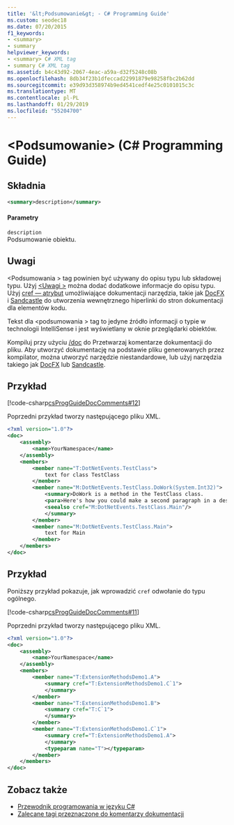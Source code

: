 ```yaml
---
title: '&lt;Podsumowanie&gt; - C# Programming Guide'
ms.custom: seodec18
ms.date: 07/20/2015
f1_keywords:
- <summary>
- summary
helpviewer_keywords:
- <summary> C# XML tag
- summary C# XML tag
ms.assetid: b4c43d92-2067-4eac-a59a-d32f5248c08b
ms.openlocfilehash: 8db34f23b1dfeccad22991879e98258fbc2b62dd
ms.sourcegitcommit: e39d93d358974b9ed4541cedf4e25c0101015c3c
ms.translationtype: MT
ms.contentlocale: pl-PL
ms.lasthandoff: 01/29/2019
ms.locfileid: "55204700"
---
```

# <a name="ltsummarygt-c-programming-guide"></a>&lt;Podsumowanie&gt; (C# Programming Guide)
## <a name="syntax"></a>Składnia  
  
```xml  
<summary>description</summary>  
```  
  
#### <a name="parameters"></a>Parametry  
 `description`  
 Podsumowanie obiektu.  
  
## <a name="remarks"></a>Uwagi  
 \<Podsumowania > tag powinien być używany do opisu typu lub składowej typu. Użyj [ \<Uwagi >](../../../csharp/programming-guide/xmldoc/remarks.md) można dodać dodatkowe informacje do opisu typu. Użyj [cref — atrybut](../../../csharp/programming-guide/xmldoc/cref-attribute.md) umożliwiające dokumentacji narzędzia, takie jak [DocFX](https://dotnet.github.io/docfx/) i [Sandcastle](https://github.com/EWSoftware/SHFB) do utworzenia wewnętrznego hiperlinki do stron dokumentacji dla elementów kodu.  
  
 Tekst dla \<podsumowania > tag to jedyne źródło informacji o typie w technologii IntelliSense i jest wyświetlany w oknie przeglądarki obiektów.  
  
 Kompiluj przy użyciu [/doc](../../../csharp/language-reference/compiler-options/doc-compiler-option.md) do Przetwarzaj komentarze dokumentacji do pliku. Aby utworzyć dokumentację na podstawie pliku generowanych przez kompilator, można utworzyć narzędzie niestandardowe, lub użyj narzędzia takiego jak [DocFX](https://dotnet.github.io/docfx/) lub [Sandcastle](https://github.com/EWSoftware/SHFB).  
  
## <a name="example"></a>Przykład  
 [!code-csharp[csProgGuideDocComments#12](../../../csharp/programming-guide/xmldoc/codesnippet/CSharp/summary_1.cs)]  
  
 Poprzedni przykład tworzy następującego pliku XML.  
  
```xml  
<?xml version="1.0"?>  
<doc>  
    <assembly>  
        <name>YourNamespace</name>  
    </assembly>  
    <members>  
        <member name="T:DotNetEvents.TestClass">  
            text for class TestClass  
        </member>  
        <member name="M:DotNetEvents.TestClass.DoWork(System.Int32)">  
            <summary>DoWork is a method in the TestClass class.  
            <para>Here's how you could make a second paragraph in a description. <see cref="M:System.Console.WriteLine(System.String)"/> for information about output statements.</para>  
            <seealso cref="M:DotNetEvents.TestClass.Main"/>  
            </summary>  
        </member>  
        <member name="M:DotNetEvents.TestClass.Main">  
            text for Main  
        </member>  
    </members>  
</doc>  
```  
  
## <a name="example"></a>Przykład  
 Poniższy przykład pokazuje, jak wprowadzić `cref` odwołanie do typu ogólnego.  
  
 [!code-csharp[csProgGuideDocComments#11](../../../csharp/programming-guide/xmldoc/codesnippet/CSharp/summary_2.cs)]  
  
 Poprzedni przykład tworzy następującego pliku XML.  
  
```xml  
<?xml version="1.0"?>  
<doc>  
    <assembly>  
        <name>YourNamespace</name>  
    </assembly>  
    <members>  
        <member name="T:ExtensionMethodsDemo1.A">  
            <summary cref="T:ExtensionMethodsDemo1.C`1">  
            </summary>  
        </member>  
        <member name="T:ExtensionMethodsDemo1.B">  
            <summary cref="T:C`1">  
            </summary>  
        </member>  
        <member name="T:ExtensionMethodsDemo1.C`1">  
            <summary cref="T:ExtensionMethodsDemo1.A">  
            </summary>  
            <typeparam name="T"></typeparam>  
        </member>  
    </members>  
</doc>  
```  
  
## <a name="see-also"></a>Zobacz także

- [Przewodnik programowania w języku C#](../../../csharp/programming-guide/index.md)
- [Zalecane tagi przeznaczone do komentarzy dokumentacji](../../../csharp/programming-guide/xmldoc/recommended-tags-for-documentation-comments.md)
